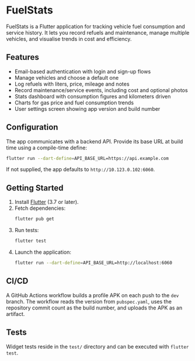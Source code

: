 # FuelStats

FuelStats is a Flutter application for tracking vehicle fuel consumption and service history. It lets you record refuels and maintenance, manage multiple vehicles, and visualise trends in cost and efficiency.

## Features
- Email-based authentication with login and sign-up flows
- Manage vehicles and choose a default one
- Log refuels with liters, price, mileage and notes
- Record maintenance/service events, including cost and optional photos
- Stats dashboard with consumption figures and kilometers driven
- Charts for gas price and fuel consumption trends
- User settings screen showing app version and build number

## Configuration
The app communicates with a backend API. Provide its base URL at build time using a compile-time define:

```bash
flutter run --dart-define=API_BASE_URL=https://api.example.com
```

If not supplied, the app defaults to `http://10.123.0.102:6060`.

## Getting Started
1. Install [Flutter](https://flutter.dev) (3.7 or later).
2. Fetch dependencies:
   ```bash
   flutter pub get
   ```
3. Run tests:
   ```bash
   flutter test
   ```
4. Launch the application:
   ```bash
   flutter run --dart-define=API_BASE_URL=http://localhost:6060
   ```

## CI/CD
A GitHub Actions workflow builds a profile APK on each push to the `dev` branch. The workflow reads the version from `pubspec.yaml`, uses the repository commit count as the build number, and uploads the APK as an artifact.

## Tests
Widget tests reside in the `test/` directory and can be executed with `flutter test`.

